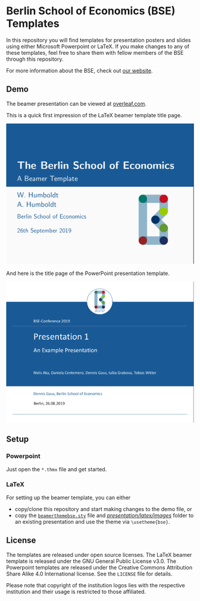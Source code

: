 Berlin School of Economics (BSE) Templates
==========================================

In this repository you will find templates for presentation posters and slides using either Microsoft Powerpoint or LaTeX. If you make changes to any of these templates, feel free to share them with fellow members of the BSE through this repository.

For more information about the BSE, check out [our website](https://berlin-econ.de).

## Demo

The beamer presentation can be viewed at [overleaf.com](https://www.overleaf.com/read/jkvxrmxhvmbn).

This is a quick first impression of the LaTeX beamer template title page.

![](presentation/images/BSE_Latex_Title.png)

And here is the title page of the PowerPoint presentation template.

![](presentation/images/BSE_PP_Title.png)

## Setup

### Powerpoint

Just open the `*.thmx` file and get started.

### LaTeX

For setting up the beamer template, you can either 

* copy/clone this repository and start making changes to the demo file, or
* copy the [`beamerthemebse.sty`](presentation/latex/beamerthemebse.sty) file and [*presentation/latex/images*](presentation/latex/images/) folder to an existing presentation and use the theme via `\usetheme{bse}`.

## License

The templates are released under open source licenses. The LaTeX beamer template is released under the GNU General Public License v3.0. The Powerpoint templates are released under the Creative Commons Attribution Share Alike 4.0 International license. See the `LICENSE` file for details.

Please note that copyright of the institution logos lies with the respective institution and their usage is restricted to those affiliated. 

